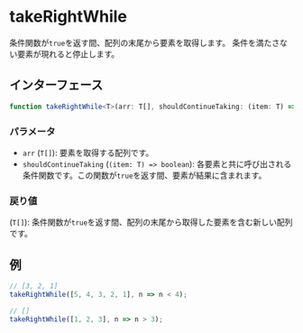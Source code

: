 # takeRightWhile

条件関数が`true`を返す間、配列の末尾から要素を取得します。
条件を満たさない要素が現れると停止します。

## インターフェース

```typescript
function takeRightWhile<T>(arr: T[], shouldContinueTaking: (item: T) => boolean): T[];
```

### パラメータ

- `arr` (`T[]`): 要素を取得する配列です。
- `shouldContinueTaking` (`(item: T) => boolean`): 各要素と共に呼び出される条件関数です。この関数が`true`を返す間、要素が結果に含まれます。

### 戻り値

(`T[]`): 条件関数が`true`を返す間、配列の末尾から取得した要素を含む新しい配列です。

## 例

```typescript
// [3, 2, 1]
takeRightWhile([5, 4, 3, 2, 1], n => n < 4);

// []
takeRightWhile([1, 2, 3], n => n > 3);
```
